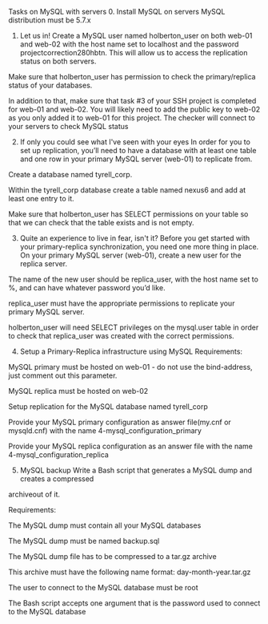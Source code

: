 Tasks on MySQL with servers
0. Install MySQL on servers
MySQL distribution must be 5.7.x
1. Let us in!
Create a MySQL user named holberton_user on both web-01 and web-02 with the host name set to localhost and the password projectcorrection280hbtn. This will allow us to access the replication status on both servers.

Make sure that holberton_user has permission to check the primary/replica status of your databases.

In addition to that, make sure that task #3 of your SSH project is completed for web-01 and web-02. You will likely need to add the public key to web-02 as you only added it to web-01 for this project. The checker will connect to your servers to check MySQL status

2. If only you could see what I've seen with your eyes
In order for you to set up replication, you’ll need to have a database with at least one table and one row in your primary MySQL server (web-01) to replicate from.

Create a database named tyrell_corp.

Within the tyrell_corp database create a table named nexus6 and add at least one entry to it.

Make sure that holberton_user has SELECT permissions on your table so that we can check that the table exists and is not empty.

3. Quite an experience to live in fear, isn't it?
Before you get started with your primary-replica synchronization, you need one more thing in place. On your primary MySQL server (web-01), create a new user for the replica server.

The name of the new user should be replica_user, with the host name set to %, and can have whatever password you’d like.

replica_user must have the appropriate permissions to replicate your primary MySQL server.

holberton_user will need SELECT privileges on the mysql.user table in order to check that replica_user was created with the correct permissions.

4. Setup a Primary-Replica infrastructure using MySQL
Requirements:

MySQL primary must be hosted on web-01 - do not use the bind-address, just comment out this parameter.

MySQL replica must be hosted on web-02

Setup replication for the MySQL database named tyrell_corp

Provide your MySQL primary configuration as answer file(my.cnf or mysqld.cnf) with the name 4-mysql_configuration_primary

Provide your MySQL replica configuration as an answer file with the name 4-mysql_configuration_replica

5. MySQL backup
Write a Bash script that generates a MySQL dump and creates a compressed

archiveout of it.

Requirements:

The MySQL dump must contain all your MySQL databases

The MySQL dump must be named backup.sql

The MySQL dump file has to be compressed to a tar.gz archive

This archive must have the following name format: day-month-year.tar.gz

The user to connect to the MySQL database must be root

The Bash script accepts one argument that is the password used to connect to the MySQL database
